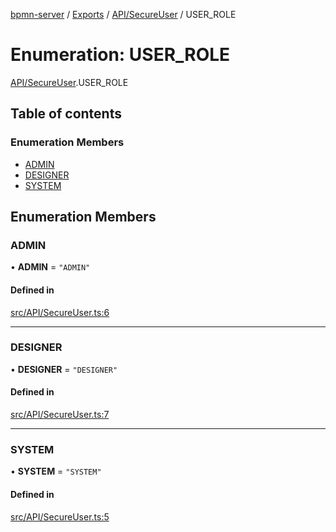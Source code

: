 [bpmn-server](../README.md) / [Exports](../modules.md) / [API/SecureUser](../modules/API_SecureUser.md) / USER\_ROLE

# Enumeration: USER\_ROLE

[API/SecureUser](../modules/API_SecureUser.md).USER_ROLE

## Table of contents

### Enumeration Members

- [ADMIN](API_SecureUser.USER_ROLE.md#admin)
- [DESIGNER](API_SecureUser.USER_ROLE.md#designer)
- [SYSTEM](API_SecureUser.USER_ROLE.md#system)

## Enumeration Members

### ADMIN

• **ADMIN** = ``"ADMIN"``

#### Defined in

[src/API/SecureUser.ts:6](https://github.com/linonetwo/bpmn-server/blob/02da6f2/src/API/SecureUser.ts#L6)

___

### DESIGNER

• **DESIGNER** = ``"DESIGNER"``

#### Defined in

[src/API/SecureUser.ts:7](https://github.com/linonetwo/bpmn-server/blob/02da6f2/src/API/SecureUser.ts#L7)

___

### SYSTEM

• **SYSTEM** = ``"SYSTEM"``

#### Defined in

[src/API/SecureUser.ts:5](https://github.com/linonetwo/bpmn-server/blob/02da6f2/src/API/SecureUser.ts#L5)
